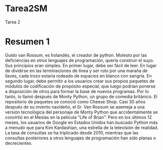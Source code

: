 # Tarea2SM
Tarea 2 
# Resumen 1 
Guido van Rossum, es holandés, el creador de python. Molesto por las deficiencias en otros lenguajes de programación, quería construir el suyo. Sus principios eran simples. En primer lugar, debe ser fácil de leer. En lugar de dividirse en las terminaciones de línea y ser roto por una maraña de llaves, cada trozo estaría rodeado de espacios en blanco con sangría. En segundo lugar, debe permitir a los usuarios crear sus propios paquetes de módulos de codificación de propósito especial, que luego podrían ponerse a disposición de otros para formar la base de nuevos programas. Por lo tanto, lo llamó después de Monty Python, un grupo de comedia británico. El repositorio de paquetes se conoció como Cheese Shop.
Casi 30 años después de su invento navideño, el Sr. Van Rossum se asemeja a una versión tecnológica del personaje de Monty Python que accidentalmente se convirtió en el Mesías en la película "Life of Brian". Pero en los últimos 12 meses, los usuarios de Google en Estados Unidos han buscado Python más a menudo que para Kim Kardashian, una estrella de la televisión de realidad. La tasa de consultas se ha triplicado desde 2010, mientras que las consultas posteriores a otros lenguajes de programación han sido planas o decrecientes.





